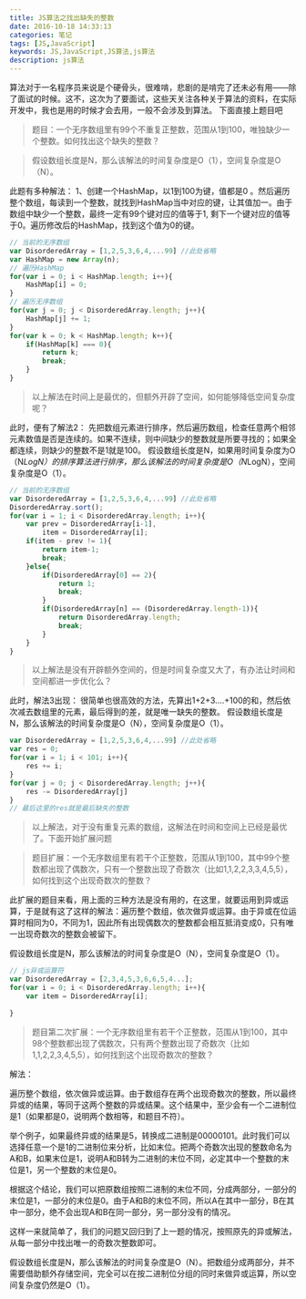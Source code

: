 ```yaml
---
title: JS算法之找出缺失的整数
date: 2016-10-18 14:33:13
categories: 笔记
tags: [JS,JavaScript]
keywords: JS,JavaScript,JS算法,js算法
description: js算法
---
```


算法对于一名程序员来说是个硬骨头，很难啃，悲剧的是啃完了还未必有用——除了面试的时候。这不，这次为了要面试，这些天关注各种关于算法的资料，在实际开发中，我也是用的时候才会去用，一般不会涉及到算法。
下面直接上题目吧
<!-- more -->
> 题目：一个无序数组里有99个不重复正整数，范围从1到100，唯独缺少一个整数。如何找出这个缺失的整数？

> 假设数组长度是N，那么该解法的时间复杂度是O（1），空间复杂度是O（N）。

此题有多种解法：
1、创建一个HashMap，以1到100为键，值都是0 。然后遍历整个数组，每读到一个整数，就找到HashMap当中对应的键，让其值加一。由于数组中缺少一个整数，最终一定有99个键对应的值等于1, 剩下一个键对应的值等于0。遍历修改后的HashMap，找到这个值为0的键。

``` js
// 当前的无序数组
var DisorderedArray = [1,2,5,3,6,4,...99] //此处省略
var HashMap = new Array(n);
// 遍历HashMap
for(var i = 0; i < HashMap.length; i++){
    HashMap[i] = 0;
}
// 遍历无序数组
for(var j = 0; j < DisorderedArray.length; j++){
    HashMap[j] += 1;
}
for(var k = 0; k < HashMap.length; k++){
    if(HashMap[k] === 0){
        return k;
        break;
    }
}
```

> 以上解法在时间上是最优的，但额外开辟了空间，如何能够降低空间复杂度呢？

此时，便有了解法2：
先把数组元素进行排序，然后遍历数组，检查任意两个相邻元素数值是否是连续的。如果不连续，则中间缺少的整数就是所要寻找的；如果全都连续，则缺少的整数不是1就是100。
假设数组长度是N，如果用时间复杂度为O（N*LogN）的排序算法进行排序，那么该解法的时间复杂度是O（N*LogN），空间复杂度是O（1）。
``` js
// 当前的无序数组
var DisorderedArray = [1,2,5,3,6,4,...99] //此处省略
DisorderedArray.sort();
for(var i = 1; i < DisorderedArray.length; i++){
    var prev = DisorderedArray[i-1],
        item = DisorderedArray[i];
    if(item - prev != 1){
        return item-1;
        break;
    }else{
        if(DisorderedArray[0] == 2){
            return 1;
            break;
        }
        if(DisorderedArray[n] == (DisorderedArray.length-1)){
            return DisorderedArray.length;
            break;
        }
    }
}
```

> 以上解法是没有开辟额外空间的，但是时间复杂度又大了，有办法让时间和空间都进一步优化么？

此时，解法3出现：
很简单也很高效的方法，先算出1+2+3….+100的和，然后依次减去数组里的元素，最后得到的差，就是唯一缺失的整数。
假设数组长度是N，那么该解法的时间复杂度是O（N），空间复杂度是O（1）。

``` js
var DisorderedArray = [1,2,5,3,6,4,...99] //此处省略
var res = 0;
for(var i = 1; i < 101; i++){
    res += i;
}
for(var j = 0; j < DisorderedArray.length; j++){
    res -= DisorderedArray[j]
}
// 最后这里的res就是最后缺失的整数
```
> 以上解法，对于没有重复元素的数组，这解法在时间和空间上已经是最优了。下面开始扩展问题


> 题目扩展：一个无序数组里有若干个正整数，范围从1到100，其中99个整数都出现了偶数次，只有一个整数出现了奇数次（比如1,1,2,2,3,3,4,5,5），如何找到这个出现奇数次的整数？

此扩展的题目来看，用上面的三种方法是没有用的，在这里，就要运用到异或运算，于是就有这了这样的解法：遍历整个数组，依次做异或运算。由于异或在位运算时相同为0，不同为1，因此所有出现偶数次的整数都会相互抵消变成0，只有唯一出现奇数次的整数会被留下。

假设数组长度是N，那么该解法的时间复杂度是O（N），空间复杂度是O（1）。

``` js
// js异或运算符
var DisorderedArray = [2,3,4,5,3,6,6,5,4...];
for(var i = 0; i < DisorderedArray.length; i++){
    var item = DisorderedArray[i];
    
}
```

> 题目第二次扩展：一个无序数组里有若干个正整数，范围从1到100，其中98个整数都出现了偶数次，只有两个整数出现了奇数次（比如1,1,2,2,3,4,5,5），如何找到这个出现奇数次的整数？

解法：

遍历整个数组，依次做异或运算。由于数组存在两个出现奇数次的整数，所以最终异或的结果，等同于这两个整数的异或结果。这个结果中，至少会有一个二进制位是1（如果都是0，说明两个数相等，和题目不符）。

举个例子，如果最终异或的结果是5，转换成二进制是00000101。此时我们可以选择任意一个是1的二进制位来分析，比如末位。把两个奇数次出现的整数命名为A和B，如果末位是1，说明A和B转为二进制的末位不同，必定其中一个整数的末位是1，另一个整数的末位是0。

根据这个结论，我们可以把原数组按照二进制的末位不同，分成两部分，一部分的末位是1，一部分的末位是0。由于A和B的末位不同，所以A在其中一部分，B在其中一部分，绝不会出现A和B在同一部分，另一部分没有的情况。

这样一来就简单了，我们的问题又回归到了上一题的情况，按照原先的异或解法，从每一部分中找出唯一的奇数次整数即可。

假设数组长度是N，那么该解法的时间复杂度是O（N）。把数组分成两部分，并不需要借助额外存储空间，完全可以在按二进制位分组的同时来做异或运算，所以空间复杂度仍然是O（1）。